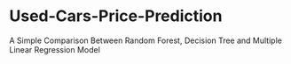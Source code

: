 # Used-Cars-Price-Prediction
A Simple Comparison Between  Random Forest, Decision Tree and Multiple Linear Regression  Model
